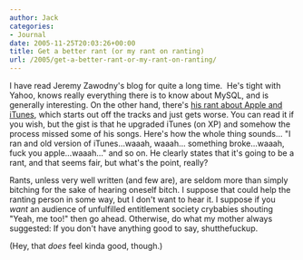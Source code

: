 ```yaml
---
author: Jack
categories:
- Journal
date: 2005-11-25T20:03:26+00:00
title: Get a better rant (or my rant on ranting)
url: /2005/get-a-better-rant-or-my-rant-on-ranting/
---
```


I have read Jeremy Zawodny's blog for quite a long time.&nbsp; He's tight with Yahoo, knows really everything there is to know about MySQL, and is generally interesting. On the other hand, there's [his rant about Apple and iTunes][1], which starts out off the tracks and just gets worse. You can read it if you wish, but the gist is that he upgraded iTunes (on XP) and somehow the process missed some of his songs. Here's how the whole thing sounds&#8230; "I ran and old version of iTunes&#8230;waaah, waaah&#8230; something broke&#8230;waaah, fuck you apple&#8230;waaah&#8230;" and so on. He clearly states that it's going to be a rant, and that seems fair, but what's the point, really?

Rants, unless very well written (and few are), are seldom more than simply bitching for the sake of hearing oneself bitch. I suppose that could help the ranting person in some way, but I don't want to hear it. I suppose if you _want_ an audience of unfulfilled entitlement society crybabies shouting "Yeah, me too!" then go ahead. Otherwise, do what my mother always suggested: If you don't have anything good to say, shutthefuckup.

(Hey, that _does_ feel kinda good, though.)

 [1]: http://jeremy.zawodny.com/blog/archives/005732.html